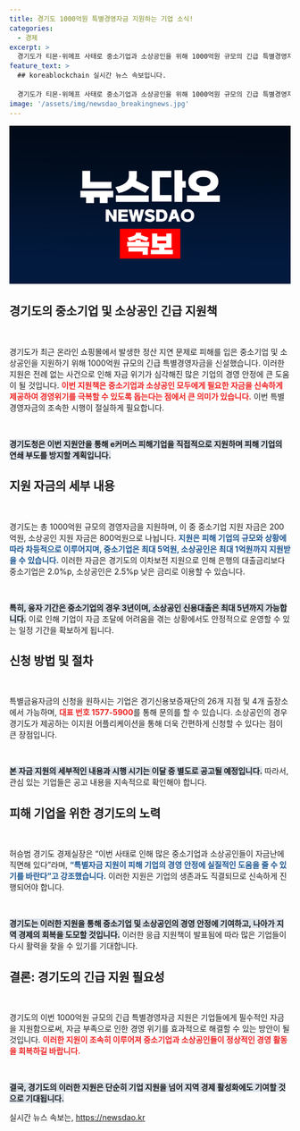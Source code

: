 ```yaml
---
title: 경기도 1000억원 특별경영자금 지원하는 기업 소식!
categories:
  - 경제
excerpt: >
  경기도가 티몬·위메프 사태로 중소기업과 소상공인을 위해 1000억원 규모의 긴급 특별경영자금을 지원합니다. 최대 5억 원까지 지원받을 수 있는 이번 특별자금으로 피해 기업의 경영 안정을 도모할 계획입니다.
feature_text: >
  ## koreablockchain 실시간 뉴스 속보입니다.

  경기도가 티몬·위메프 사태로 중소기업과 소상공인을 위해 1000억원 규모의 긴급 특별경영자금을 지원합니다. 최대 5억 원까지 지원받을 수 있는 이번 특별자금으로 피해 기업의 경영 안정을 도모할 계획입니다.
image: '/assets/img/newsdao_breakingnews.jpg'
---
```


<p><img src="/assets/img/newsdao_breakingnews.jpg" alt="koreablockchain 속보" /></p>

<h2>경기도의 중소기업 및 소상공인 긴급 지원책</h2>

<p data-ke-size="size16">&nbsp;</p>

<p>경기도가 최근 온라인 쇼핑몰에서 발생한 정산 지연 문제로 피해를 입은 중소기업 및 소상공인을 지원하기 위해 1000억원 규모의 긴급 특별경영자금을 신설했습니다. 이러한 지원은 전례 없는 사건으로 인해 자금 위기가 심각해진 많은 기업의 경영 안정에 큰 도움이 될 것입니다. <b><span style="color: #ee2323;">이번 지원책은 중소기업과 소상공인 모두에게 필요한 자금을 신속하게 제공하여 경영위기를 극복할 수 있도록 돕는다는 점에서 큰 의미가 있습니다.</span></b> 이번 특별경영자금의 조속한 시행이 절실하게 필요합니다. </p>

<p data-ke-size="size16">&nbsp;</p>

<p><b><span style="background-color: #21538527;">경기도청은 이번 지원안을 통해 e커머스 피해기업을 직접적으로 지원하며 피해 기업의 연쇄 부도를 방지할 계획입니다.</span></b></p>

<h2>지원 자금의 세부 내용</h2>

<p data-ke-size="size16">&nbsp;</p>

<p>경기도는 총 1000억원 규모의 경영자금을 지원하며, 이 중 중소기업 지원 자금은 200억원, 소상공인 지원 자금은 800억원으로 나뉩니다. <b><span style="color: #1a5490;">지원은 피해 기업의 규모와 상황에 따라 차등적으로 이루어지며, 중소기업은 최대 5억원, 소상공인은 최대 1억원까지 지원받을 수 있습니다.</span></b> 이러한 자금은 경기도의 이차보전 지원으로 인해 은행의 대출금리보다 중소기업은 2.0%p, 소상공인은 2.5%p 낮은 금리로 이용할 수 있습니다.</p>

<p data-ke-size="size16">&nbsp;</p>

<p><b><span style="background-color: #21538527;">특히, 융자 기간은 중소기업의 경우 3년이며, 소상공인 신용대출은 최대 5년까지 가능합니다.</span></b> 이로 인해 기업이 자금 조달에 어려움을 겪는 상황에서도 안정적으로 운영할 수 있는 일정 기간을 확보하게 됩니다.  </p>

<h2>신청 방법 및 절차</h2>

<p data-ke-size="size16">&nbsp;</p>

<p>특별금융자금의 신청을 원하시는 기업은 경기신용보증재단의 26개 지점 및 4개 출장소에서 가능하며, <b><span style="color: #ee2323;">대표 번호 1577-5900</span></b>를 통해 문의를 할 수 있습니다. 소상공인의 경우 경기도가 제공하는 이지원 어플리케이션을 통해 더욱 간편하게 신청할 수 있다는 점이 큰 장점입니다. </p>

<p data-ke-size="size16">&nbsp;</p>

<p><b><span style="background-color: #21538527;">본 자금 지원의 세부적인 내용과 시행 시기는 이달 중 별도로 공고될 예정입니다.</span></b> 따라서, 관심 있는 기업들은 공고 내용을 지속적으로 확인해야 합니다.</p>

<h2>피해 기업을 위한 경기도의 노력</h2>

<p data-ke-size="size16">&nbsp;</p>

<p>허승범 경기도 경제실장은 “이번 사태로 인해 많은 중소기업과 소상공인들이 자금난에 직면해 있다”라며, <b><span style="color: #1a5490;">“특별자금 지원이 피해 기업의 경영 안정에 실질적인 도움을 줄 수 있기를 바란다”고 강조했습니다.</span></b> 이러한 지원은 기업의 생존과도 직결되므로 신속하게 진행되어야 합니다.</p>

<p data-ke-size="size16">&nbsp;</p>

<p><b><span style="background-color: #21538527;">경기도는 이러한 지원을 통해 중소기업 및 소상공인의 경영 안정에 기여하고, 나아가 지역 경제의 회복을 도모할 것입니다.</span></b> 이러한 응급 지원책이 발표됨에 따라 많은 기업들이 다시 활력을 찾을 수 있기를 기대합니다.</p>

<h2>결론: 경기도의 긴급 지원 필요성</h2>

<p data-ke-size="size16">&nbsp;</p>

<p>경기도의 이번 1000억원 규모의 긴급 특별경영자금 지원은 기업들에게 필수적인 자금을 지원함으로써, 자금 부족으로 인한 경영 위기를 효과적으로 해결할 수 있는 방안이 될 것입니다. <b><span style="color: #ee2323;">이러한 지원이 조속히 이루어져 중소기업과 소상공인들이 정상적인 경영 활동을 회복하길 바랍니다.</span></b></p>

<p data-ke-size="size16">&nbsp;</p>

<p><b><span style="background-color: #21538527;">결국, 경기도의 이러한 지원은 단순히 기업 지원을 넘어 지역 경제 활성화에도 기여할 것으로 기대됩니다.</span></b> </p>
실시간 뉴스 속보는, <a href="https://newsdao.kr" rel="dofollow">https://newsdao.kr</a>


